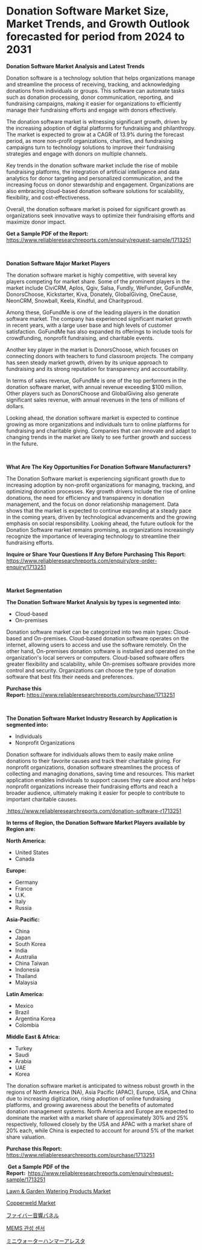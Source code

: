 <p><h1>Donation Software Market Size, Market Trends, and Growth Outlook forecasted for period from 2024 to 2031</h1></p><p><strong>Donation Software Market Analysis and Latest Trends</strong></p>
<p><p>Donation software is a technology solution that helps organizations manage and streamline the process of receiving, tracking, and acknowledging donations from individuals or groups. This software can automate tasks such as donation processing, donor communication, reporting, and fundraising campaigns, making it easier for organizations to efficiently manage their fundraising efforts and engage with donors effectively.</p><p>The donation software market is witnessing significant growth, driven by the increasing adoption of digital platforms for fundraising and philanthropy. The market is expected to grow at a CAGR of 13.9% during the forecast period, as more non-profit organizations, charities, and fundraising campaigns turn to technology solutions to improve their fundraising strategies and engage with donors on multiple channels.</p><p>Key trends in the donation software market include the rise of mobile fundraising platforms, the integration of artificial intelligence and data analytics for donor targeting and personalized communication, and the increasing focus on donor stewardship and engagement. Organizations are also embracing cloud-based donation software solutions for scalability, flexibility, and cost-effectiveness.</p><p>Overall, the donation software market is poised for significant growth as organizations seek innovative ways to optimize their fundraising efforts and maximize donor impact.</p></p>
<p><strong>Get a Sample PDF of the Report:&nbsp;</strong> <a href="https://www.reliableresearchreports.com/enquiry/request-sample/1713251">https://www.reliableresearchreports.com/enquiry/request-sample/1713251</a></p>
<p>&nbsp;</p>
<p><strong>Donation Software Major Market Players</strong></p>
<p><p>The donation software market is highly competitive, with several key players competing for market share. Some of the prominent players in the market include CiviCRM, Aplos, Qgiv, Salsa, Fundly, WeFunder, GoFundMe, DonorsChoose, Kickstarter, Kiva, Donately, GlobalGiving, OneCause, NeonCRM, Snowball, Keela, Kindful, and Charityproud.</p><p>Among these, GoFundMe is one of the leading players in the donation software market. The company has experienced significant market growth in recent years, with a large user base and high levels of customer satisfaction. GoFundMe has also expanded its offerings to include tools for crowdfunding, nonprofit fundraising, and charitable events.</p><p>Another key player in the market is DonorsChoose, which focuses on connecting donors with teachers to fund classroom projects. The company has seen steady market growth, driven by its unique approach to fundraising and its strong reputation for transparency and accountability.</p><p>In terms of sales revenue, GoFundMe is one of the top performers in the donation software market, with annual revenue exceeding $100 million. Other players such as DonorsChoose and GlobalGiving also generate significant sales revenue, with annual revenues in the tens of millions of dollars.</p><p>Looking ahead, the donation software market is expected to continue growing as more organizations and individuals turn to online platforms for fundraising and charitable giving. Companies that can innovate and adapt to changing trends in the market are likely to see further growth and success in the future.</p></p>
<p>&nbsp;</p>
<p><strong>What Are The Key Opportunities For Donation Software Manufacturers?</strong></p>
<p><p>The Donation Software market is experiencing significant growth due to increasing adoption by non-profit organizations for managing, tracking, and optimizing donation processes. Key growth drivers include the rise of online donations, the need for efficiency and transparency in donation management, and the focus on donor relationship management. Data shows that the market is expected to continue expanding at a steady pace in the coming years, driven by technological advancements and the growing emphasis on social responsibility. Looking ahead, the future outlook for the Donation Software market remains promising, as organizations increasingly recognize the importance of leveraging technology to streamline their fundraising efforts.</p></p>
<p><strong>Inquire or Share Your Questions If Any Before Purchasing This Report:</strong> <a href="https://www.reliableresearchreports.com/enquiry/pre-order-enquiry/1713251">https://www.reliableresearchreports.com/enquiry/pre-order-enquiry/1713251</a></p>
<p>&nbsp;</p>
<p><strong>Market Segmentation</strong></p>
<p><strong>The Donation Software Market Analysis by types is segmented into:</strong></p>
<p><ul><li>Cloud-based</li><li>On-premises</li></ul></p>
<p><p>Donation software market can be categorized into two main types: Cloud-based and On-premises. Cloud-based donation software operates on the internet, allowing users to access and use the software remotely. On the other hand, On-premises donation software is installed and operated on the organization's local servers or computers. Cloud-based software offers greater flexibility and scalability, while On-premises software provides more control and security. Organizations can choose the type of donation software that best fits their needs and preferences.</p></p>
<p><strong>Purchase this Report:&nbsp;</strong><a href="https://www.reliableresearchreports.com/purchase/1713251">https://www.reliableresearchreports.com/purchase/1713251</a></p>
<p>&nbsp;</p>
<p><strong>The Donation Software Market Industry Research by Application is segmented into:</strong></p>
<p><ul><li>Individuals</li><li>Nonprofit Organizations</li></ul></p>
<p><p>Donation software for individuals allows them to easily make online donations to their favorite causes and track their charitable giving. For nonprofit organizations, donation software streamlines the process of collecting and managing donations, saving time and resources. This market application enables individuals to support causes they care about and helps nonprofit organizations increase their fundraising efforts and reach a broader audience, ultimately making it easier for people to contribute to important charitable causes.</p></p>
<p><a href="https://www.reliableresearchreports.com/donation-software-r1713251">&nbsp;https://www.reliableresearchreports.com/donation-software-r1713251</a></p>
<p><strong>In terms of Region, the Donation Software Market Players available by Region are:</strong></p>
<p>
    <p> <strong> North America: </strong>
        <ul>
            <li>United States</li>
            <li>Canada</li>
        </ul>
        </p> 
    <p> <strong> Europe: </strong>
        <ul>
            <li>Germany</li>
            <li>France</li>
            <li>U.K.</li>
            <li>Italy</li>
            <li>Russia</li>
        </ul>
        </p> 
    <p> <strong> Asia-Pacific: </strong>
        <ul>
            <li>China</li>
            <li>Japan</li>
            <li>South Korea</li>
            <li>India</li>
            <li>Australia</li>
            <li>China Taiwan</li>
            <li>Indonesia</li>
            <li>Thailand</li>
            <li>Malaysia</li>
        </ul>
        </p> 
    <p> <strong> Latin America: </strong>
        <ul>
            <li>Mexico</li>
            <li>Brazil</li>
            <li>Argentina Korea</li>
            <li>Colombia</li>
        </ul>
        </p> 
    <p> <strong> Middle East & Africa: </strong>
        <ul>
            <li>Turkey</li>
            <li>Saudi</li>
            <li>Arabia</li>
            <li>UAE</li>
            <li>Korea</li>
        </ul>
    </p>
    </p>
<p><p>The donation software market is anticipated to witness robust growth in the regions of North America (NA), Asia Pacific (APAC), Europe, USA, and China due to increasing digitization, rising adoption of online fundraising platforms, and growing awareness about the benefits of automated donation management systems. North America and Europe are expected to dominate the market with a market share of approximately 30% and 25% respectively, followed closely by the USA and APAC with a market share of 20% each, while China is expected to account for around 5% of the market share valuation.</p></p>
<p><strong>Purchase this Report: </strong><a href="https://www.reliableresearchreports.com/purchase/1713251">https://www.reliableresearchreports.com/purchase/1713251</a></p>
<p>&nbsp;<strong>Get a Sample PDF of the Report:&nbsp;&nbsp;</strong><a href="https://www.reliableresearchreports.com/enquiry/request-sample/1713251">https://www.reliableresearchreports.com/enquiry/request-sample/1713251</a></p>
<p><strong></strong></p>
<p><p><a href="https://github.com/pizolina/Market-Research-Report-List-4/blob/main/lawn-garden-watering-products-market.md">Lawn & Garden Watering Products Market</a></p><p><a href="https://github.com/gladysalidde/Market-Research-Report-List-1/blob/main/copperweld-market.md">Copperweld Market</a></p><p><a href="https://github.com/alyle7648/Market-Research-Report-List-1/blob/main/5290195112942.md">ファイバー音響パネル</a></p><p><a href="https://github.com/nicholasellison0076890/Market-Research-Report-List-1/blob/main/1350066123977.md">MEMS 관성 센서</a></p><p><a href="https://github.com/leigh4852023/Market-Research-Report-List-1/blob/main/2033393112943.md">ミニウォーターハンマーアレスタ</a></p></p>